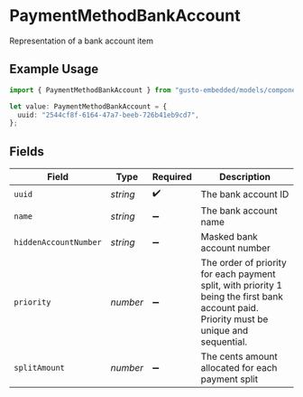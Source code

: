 # PaymentMethodBankAccount

Representation of a bank account item

## Example Usage

```typescript
import { PaymentMethodBankAccount } from "gusto-embedded/models/components";

let value: PaymentMethodBankAccount = {
  uuid: "2544cf8f-6164-47a7-beeb-726b41eb9cd7",
};
```

## Fields

| Field                                                                                                                                    | Type                                                                                                                                     | Required                                                                                                                                 | Description                                                                                                                              |
| ---------------------------------------------------------------------------------------------------------------------------------------- | ---------------------------------------------------------------------------------------------------------------------------------------- | ---------------------------------------------------------------------------------------------------------------------------------------- | ---------------------------------------------------------------------------------------------------------------------------------------- |
| `uuid`                                                                                                                                   | *string*                                                                                                                                 | :heavy_check_mark:                                                                                                                       | The bank account ID                                                                                                                      |
| `name`                                                                                                                                   | *string*                                                                                                                                 | :heavy_minus_sign:                                                                                                                       | The bank account name                                                                                                                    |
| `hiddenAccountNumber`                                                                                                                    | *string*                                                                                                                                 | :heavy_minus_sign:                                                                                                                       | Masked bank account number                                                                                                               |
| `priority`                                                                                                                               | *number*                                                                                                                                 | :heavy_minus_sign:                                                                                                                       | The order of priority for each payment split, with priority 1 being the first bank account paid. Priority must be unique and sequential. |
| `splitAmount`                                                                                                                            | *number*                                                                                                                                 | :heavy_minus_sign:                                                                                                                       | The cents amount allocated for each payment split                                                                                        |